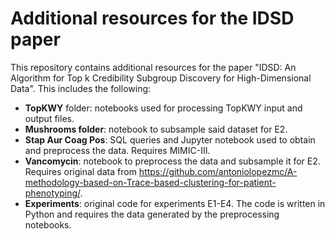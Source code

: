# Additional resources for the IDSD paper

This repository contains additional resources for the paper "IDSD: An Algorithm for Top k Credibility Subgroup Discovery for High-Dimensional Data". This includes the following:

- **TopKWY** folder: notebooks used for processing TopKWY input and output files.
- **Mushrooms folder**: notebook to subsample said dataset for E2.
- **Stap Aur Coag Pos**: SQL queries and Jupyter notebook used to obtain and preprocess the data. Requires MIMIC-III.
- **Vancomycin**: notebook to preprocess the data and subsample it for E2. Requires original data from https://github.com/antoniolopezmc/A-methodology-based-on-Trace-based-clustering-for-patient-phenotyping/.
- **Experiments**: original code for experiments E1-E4. The code is written in Python and requires the data generated by the preprocessing notebooks.
